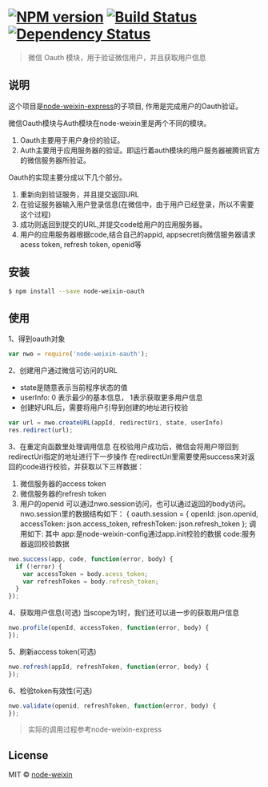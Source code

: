 #  [![NPM version][npm-image]][npm-url] [![Build Status][travis-image]][travis-url] [![Dependency Status][daviddm-image]][daviddm-url]

> 微信 Oauth 模块，用于验证微信用户，并且获取用户信息


## 说明

这个项目是[node-weixin-express](https://github.com/node-weixin/node-weixin-express)的子项目,
作用是完成用户的Oauth验证。

微信Oauth模块与Auth模块在node-weixin里是两个不同的模块。
  1. Oauth主要用于用户身份的验证。
  2. Auth主要用于应用服务器的验证。即运行着auth模块的用户服务器被腾讯官方的微信服务器所验证。
  
Oauth的实现主要分成以下几个部分。
  1. 重新向到验证服务，并且提交返回URL
  2. 在验证服务器输入用户登录信息(在微信中，由于用户已经登录，所以不需要这个过程)
  3. 成功则返回到提交的URL,并提交code给用户的应用服务器。
  4. 用户的应用服务器根据code,结合自己的appid, appsecret向微信服务器请求acess token, refresh token, openid等


## 安装

```sh
$ npm install --save node-weixin-oauth
```


## 使用

1、得到oauth对象

```js
var nwo = require('node-weixin-oauth');
```
2、创建用户通过微信可访问的URL
  - state是随意表示当前程序状态的值
  - userInfo: 0 表示最少的基本信息， 1表示获取更多用户信息
  - 创建好URL后，需要将用户引导到创建的地址进行校验

```js
var url = nwo.createURL(appId, redirectUri, state, userInfo)
res.redirect(url);
```

3、在重定向函数里处理调用信息
 在校验用户成功后，微信会将用户带回到redirectUri指定的地址进行下一步操作
 在redirectUri里需要使用success来对返回的code进行校验，并获取以下三样数据：
  1. 微信服务器的access token
  2. 微信服务器的refresh token
  3. 用户的openid
 可以通过nwo.session访问，也可以通过返回的body访问。
 nwo.session里的数据结构如下： {
        oauth.session = {
          openId: json.openid,
          accessToken: json.access_token,
          refreshToken: json.refresh_token
        };
 调用如下:
 其中
    app:是node-weixin-config通过app.init校验的数据
    code:服务器返回校验数据
```js
nwo.success(app, code, function(error, body) {
  if (!error) {
    var accessToken = body.acess_token;
    var refreshToken = body.refresh_token;
  }
});
```

4、获取用户信息(可选)
  当scope为1时，我们还可以进一步的获取用户信息
 
 
```js
nwo.profile(openId, accessToken, function(error, body) {
});
```
5、刷新access token(可选)

```js
nwo.refresh(appId, refreshToken, function(error, body) {
});
```

6、检验token有效性(可选)

```js
nwo.validate(openid, refreshToken, function(error, body) {
});
```

>实际的调用过程参考node-weixin-express


## License

MIT © [node-weixin](blog.3gcnbeta.com)


[npm-image]: https://badge.fury.io/js/node-weixin-oauth.svg
[npm-url]: https://npmjs.org/package/node-weixin-oauth
[travis-image]: https://travis-ci.org/node-weixin/node-weixin-oauth.svg?branch=master
[travis-url]: https://travis-ci.org/node-weixin/node-weixin-oauth
[daviddm-image]: https://david-dm.org/node-weixin/node-weixin-oauth.svg?theme=shields.io
[daviddm-url]: https://david-dm.org/node-weixin/node-weixin-oauth
